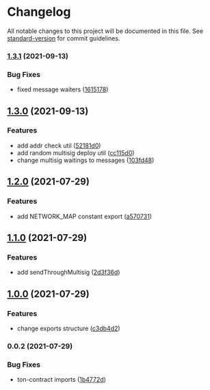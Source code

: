 # Changelog

All notable changes to this project will be documented in this file. See [standard-version](https://github.com/conventional-changelog/standard-version) for commit guidelines.

### [1.3.1](https://github.com/RSquad/ton-utils/compare/v1.3.0...v1.3.1) (2021-09-13)


### Bug Fixes

* fixed message waiters ([1615178](https://github.com/RSquad/ton-utils/commit/161517810dcebcb9de3c3b0f993716162b1900a1))

## [1.3.0](https://github.com/RSquad/ton-utils/compare/v1.2.0...v1.3.0) (2021-09-13)


### Features

* add addr check util ([52181d0](https://github.com/RSquad/ton-utils/commit/52181d0efeb61e9a443557fc592ab6a962d9f904))
* add random multisig deploy util  ([cc115d0](https://github.com/RSquad/ton-utils/commit/cc115d0690911788bacc15bed72db755315f1d60))
* change multisig waitings to messages ([103fd48](https://github.com/RSquad/ton-utils/commit/103fd4869105a7f208cb56a0967785e662927e10))

## [1.2.0](https://github.com/RSquad/ton-utils/compare/v1.1.0...v1.2.0) (2021-07-29)


### Features

* add NETWORK_MAP constant export ([a570731](https://github.com/RSquad/ton-utils/commit/a570731f8dd3834698ddb5fb0e38eea086f0c588))

## [1.1.0](https://github.com/RSquad/ton-utils/compare/v1.0.0...v1.1.0) (2021-07-29)


### Features

* add sendThroughMultisig ([2d3f36d](https://github.com/RSquad/ton-utils/commit/2d3f36d2227c15321eeaa342dba6d02a12616aad))

## [1.0.0](https://github.com/RSquad/ton-utils/compare/v0.0.2...v1.0.0) (2021-07-29)


### Features

* change exports structure ([c3db4d2](https://github.com/RSquad/ton-utils/commit/c3db4d2e3e2ba54a7d9af1f0a6a812ccf07ca4f0))

### 0.0.2 (2021-07-29)


### Bug Fixes

* ton-contract imports ([1b4772d](https://github.com/RSquad/ton-utils/commit/1b4772d3f3bffdc9df85b3a2dd9885f8869bbcc1))
